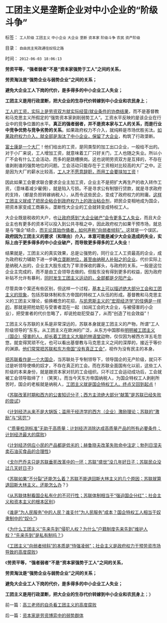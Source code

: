 # 工团主义是垄断企业对中小企业的“阶级斗争”

标签： `工人阶级` `工团主义` `中小企业` `大企业` `垄断` `资本家` `阶级斗争` `农民` `资产阶级` 

目录： `自由民主宪政通往奴役之路`

时间： `2012-06-03 18:06:13`

**劳资平等，“强者弱者”不是“资本家强势于工人”之间的关系，**

**劳资淘汰是“强势企业与弱势企业”之间的关系；**

**避免大企业工人下岗的代价，是多得多的中小企业工人失业；**

**工团主义是用行政垄断，把大企业的生存代价转嫁到中小企业和农民身上**；

[工人的工资，实际上是劳资双方就实际经营/就业条件的协商结果](../../../2009/10/14/劳资公平交易谁养活了谁.md)，而不是基督教和马克思主义所假定的“强势资本家剥削弱势工人”。工资水平反映的是该企业在行业中的竞争位置的水平。**真正的强者弱者，并不是资本家与工人的关系，而是行业中竞争优势与竞争劣势的关系**。如果政府权力不介入，就纯粹是市场优胜劣汰。[如果政府权力介入，就全部是淘汰了中小企业，保留了大企业](http://darthvad.blog.sohu.com/132380995.html)，构筑了行政垄断。

[富士康是一个大厂](../../../2010/5/29/富士康类廉价出口企业对中国没有贡献.md)！他们给出的工资，是同类型的加工出口企业，一般给不出的。对于小厂来说，工人增加工资，就意味着工厂只好关门，工人也随之失业。所以小厂不会有什么工会活动，而多的是跳槽换岗。这也说明劳资双方是互择的，不存在谁剥削谁的强势地位的问题。工会活动只能存在于工资相对比较高的大厂之中。正是因为大厂的薪水比较高，[工人才不愿意辞职，而用工会要挟加工资](../../../2010/1/26/工会构成劳动力和就业托拉斯垄断的后果.md)！

因此如果工会要求联合要求企业主加工资，企业主不是把扩大再生产的收入转作工资，（意味着减少雇佣），就是陷入亏损。不是寻求公有制银行贷款，就是寻求政府的支持，（都是负担转嫁纳税人），从而令这些民企，变成了政府权力的附庸。[这样工团主义就成了把民企粘合到政府权力上的政治粘合剂](../../../2010/1/26/中国有多少人理解工会的性质？.md)，把民企变相地成为国企，把资本家变成工商寡头，垄断性大企业的工会就转变成特权工人。

大企业既是税收的大户，也[让政府感到“大企业破产”会令更多工人失业](../../../2011/7/4/工团主义加深经济危机，向中世纪行业工会转变.md)，而且大企业主也有更多的资本可以投入到公共寻租之中，因此政府权力如果干预市场，就总是与“强企”结合，[而无论其始作俑者，如何声称“向弱者倾斜”。](../../../2011/6/30/民粹不是造就小范围的特权，就是得不偿失.md)这就是一个误区。**政府因为工团主义的要求（和理由）介入，本意可能是减少大企业造成的失业，实际上由于更多得多的中小企业破产，而导致更多得多的工人失业**！

结果就是，工团主义的真实效果，总是让强势的，同行业工人工资最高的企业，成为政府权力辅助下进一步确[立垄断地位，甚至由纳税人补贴之的企业](../../../2011/6/3/工团主义的特权最大化.md)。代价实际上是纳税人出的，企业主大股东成为了旱涝保收的寡头，与政府的关系，一般是这位企业主完成的，而不是由工会领导去做的。但股东没有得到更多的权益，因为政府补贴不允许有暴利，[同时发生工团主义运动的，全部都是夕阳产业](../../../2010/1/27/为什么计划经济总是保护了落后产业.md)。

尽管具体个案还有些区别，但这样一个过程，[基本上可以描述绝大部分工会和工团主义的现象](../../../2011/6/3/工团主义征服资本家成为新权贵.md)，包括苏联体制和东方帝国的特权工人队伍的形成。基督教和马克思主义的工团主义理论，偷换概念的花招，[与凯恩斯主义的“宏观经济学”的伎俩是一样的](../../../2011/8/13/宏观经济学完全错误！“宏观”毫无意义!.md)，那就是把抢劫犯与受害者混在一起（如闹工会的大企业，与被侵害的小企业），把受害者的代价忽略了，却说抢劫犯受益了，从而“创造了社会效益”！

工团主义与苏联的关系是非常深远的，苏联本身就是工团主义的产物，所谓“工人阶级领导的”东东。从工团主义在欧洲的广泛，从东方中国那些[明明被工团主义（国企）侵害的人，却长着工团主义大脑的林语堂动](../../../2011/1/26/传统文化缺乏逻辑，和利益错位.md)物，仅仅因为被西方洋五毛忽悠，就变得冥顽不化，也可以看出基督教与马克思主义之间的深厚的，接近于等价的渊源。[他们常常把苏联和东方帝国“没有真正工会”](../../../2009/8/9/单位是特权体制内的中国人的灵魂.md)，视作为没有民主的本身。

[把苏联看作是一个大国企](../../../2012/5/31/计划经济从来不是大锅饭.md)，当苏联处于专制领导下，领导国企的无产阶级，就只不过是听领导使唤的奴才，不存在真正的工会。而在苏联全面国有化以前，这些工人阶级的本来身份，就是跟资本家对抗的工会组织。只不过工会运动成功后，工会就被工会领导取缔了！（笑笑）。而当今天东方帝国纳税人，为国企特权工人剥削所苦时，国企的老板就是纳税人，[工团主义就是国企特权工人。终点又回到起点](../../../2009/7/15/为什么反左就是反腐败？反毛左反腐效益最高？.md)！

《[苏联改革时期和西方的公害知识分子；西方主流绝大部分“献策”是苏联已经失败的尝试](../../../2012/5/30/苏联改革时期的西方公害知识分子.md)》

《[计划经济从来不是大锅饭；滥用于经济学的西方（企业）激励理论；苏联的“激励”与“惩罚”](../../../2012/5/31/计划经济从来不是大锅饭.md)》

《[“质量检测标准”无助于高质量；计划经济消除达成高质量产品的所有必要条件；计划经济最大的腐败](../../../2012/5/31/公知的“高质量”和计划经济最大的腐败；.md)》

《[计划经济供应小民的产品都是低劣的；赫鲁晓夫改革失败命中注定；勃列日涅夫卖石油买食品的合理性](../../../2012/6/1/赫鲁晓夫改革失败命中注定，勃列日涅夫的合理性.md)》

《[戈尔巴乔夫只是苏联垂死改革中的一环；苏联“盛世”没几年好日子；苏联民众没过几天好日子](../../../2012/6/1/戈尔巴乔夫只是苏联垂死改革中的一环.md)》

《[苏联如果“不分裂”还能怎么着？苏联不能退回斯大林主义的几个原因；苏联就算退回斯大林主义，还能怎么办](../../../2012/6/1/苏联如果“不分裂”还能怎么着？.md)？》

《[从苏联体制看国企私有化的不可行性；苏联体制相当于“强迫国企分红”；社会主义和资本主义的根本区别](../../../2012/6/2/国企私有化和国企分红的不可行性.md)》

《[谁是“为人民服务”中的人民？谁支付“为人民服务”成本？国企特权工人相当于奴隶制中的“奴仆”](../../../2012/6/2/国企的产权人缺失，苏联的“主权所有人”缺失.md)》

《[为什么工团主义“先来先到”侵犯人权？为什么“户籍制度先来先到”维护人权？“先来先到”是私有制吗？](../../../2012/6/2/工团主义混淆了工会，私有制企业和中世纪行会.md)》

《[工团主义“向弱者倾斜”的本质是“恃强凌弱”；社会主义是政府权力干预劳资市场导致的高度腐败](../../../2012/6/2/高三老师的自杀看工团主义的高度腐败.md)》

《**劳资平等，“强者弱者”不是“资本家强势于工人”之间的关系，**

**劳资淘汰是“强势企业与弱势企业”之间的关系；**

**避免大企业工人下岗的代价，是多得多的中小企业工人失业；**

**工团主义是用行政垄断，把大企业的生存代价转嫁到中小企业和农民身上**；》



前一篇：[高三老师的自杀看工团主义的高度腐败](../../../2012/6/2/高三老师的自杀看工团主义的高度腐败.md)

后一篇：[资本家是劳资博弈中的弱势群体](../../../2012/6/3/资本家是劳资博弈中的弱势群体.md)